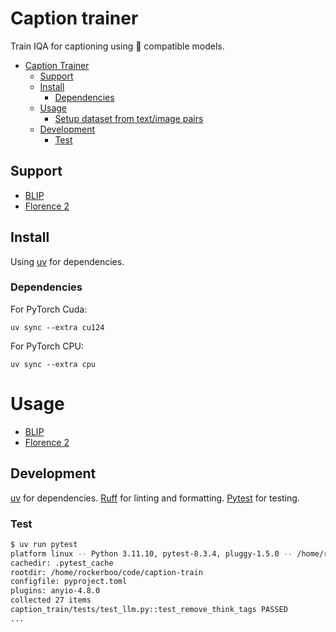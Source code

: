 # Caption trainer

Train IQA for captioning using 🤗 compatible models.

<!--toc:start-->

- [Caption Trainer](#caption-trainer)
  - [Support](#support)
  - [Install](#install)
    - [Dependencies](#dependencies)
  - [Usage](#usage)
    - [Setup dataset from text/image pairs](#setup-dataset-from-textimage-pairs)
  - [Development](#development)
    - [Test](#test)

<!--toc:end-->

## Support

- [BLIP][blip]
- [Florence 2][florence]

## Install

Using [uv][uv] for dependencies.

### Dependencies

For PyTorch Cuda:

`uv sync --extra cu124`

For PyTorch CPU:

`uv sync --extra cpu`

# Usage

- [BLIP][blip]
- [Florence 2][florence]

## Development

[uv][uv] for dependencies.
[Ruff][ruff] for linting and formatting.
[Pytest][pytest] for testing.

### Test

```sh
$ uv run pytest
platform linux -- Python 3.11.10, pytest-8.3.4, pluggy-1.5.0 -- /home/rockerboo/code/caption-train/.venv/bin/python
cachedir: .pytest_cache
rootdir: /home/rockerboo/code/caption-train
configfile: pyproject.toml
plugins: anyio-4.8.0
collected 27 items
caption_train/tests/test_llm.py::test_remove_think_tags PASSED
...
```

[blip]: docs/blip
[florence]: docs/florence
[uv]: https://docs.astral.sh/uv/
[ruff]: https://docs.astral.sh/ruff/
[pytest]: https://docs.pytest.org/en/stable/
